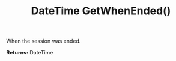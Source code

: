 ﻿---
uid: crmscript_ref_NSChatSummaryItem_GetWhenEnded
title: DateTime GetWhenEnded()
intellisense: NSChatSummaryItem.GetWhenEnded
keywords: NSChatSummaryItem, GetWhenEnded
so.topic: reference
---

When the session was ended.

**Returns:** DateTime



